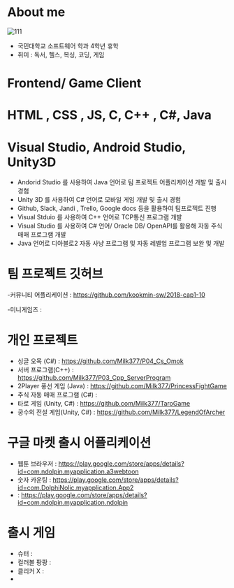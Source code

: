 # About me
![111](https://user-images.githubusercontent.com/37606666/74585495-95c34780-5020-11ea-879b-bb0fa6cc811c.jpg)


- 국민대학교 소프트웨어 학과 4학년 휴학
- 취미 : 독서, 헬스, 복싱, 코딩, 게임 

# Frontend/ Game Client

# HTML , CSS , JS, C, C++ , C#, Java
# Visual Studio, Android Studio, Unity3D

- Andorid Studio 를 사용하여 Java 언어로 팀 프로젝트 어플리케이션 개발 및 출시 경험
- Unity 3D 를 사용하여 C# 언어로 모바일 게임 개발 및 출시 경험
- Github, Slack, Jandi , Trello, Google docs 등을 활용하여 팀프로젝트 진행
- Visual Stduio 를 사용하여 C++ 언어로 TCP통신 프로그램 개발
- Visual Studio 를 사용하여 C# 언어/ Oracle DB/ OpenAPI를 활용해 자동 주식 매매 프로그램 개발
- Java 언어로 디아블로2 자동 사냥 프로그램 및 자동 레벨업 프로그램 보완 및 개발


# 팀 프로젝트 깃허브
-커뮤니티 어플리케이션 : https://github.com/kookmin-sw/2018-cap1-10

-미니게임즈 : 

# 개인 프로젝트
- 싱글 오목 (C#) : https://github.com/Milk377/P04_Cs_Omok
- 서버 프로그램(C++) : https://github.com/Milk377/P03_Cpp_ServerProgram
- 2Player 풍선 게임 (Java) : https://github.com/Milk377/PrincessFightGame
- 주식 자동 매매 프로그램 (C#) :
- 타로 게임 (Unity, C#) : https://github.com/Milk377/TaroGame
- 궁수의 전설 게임(Unity, C#) : https://github.com/Milk377/LegendOfArcher


# 구글 마켓 출시 어플리케이션
- 웹툰 브라우저 : https://play.google.com/store/apps/details?id=com.ndolpin.myapplication.a3webtoon
- 숫자 카운팅 : https://play.google.com/store/apps/details?id=com.DolphiNolic.myapplication.App2
-  : https://play.google.com/store/apps/details?id=com.ndolpin.myapplication.ndolpin


# 출시 게임
- 슈터 :
- 컬러볼 팡팡 : 
- 클리커 X :
- 
